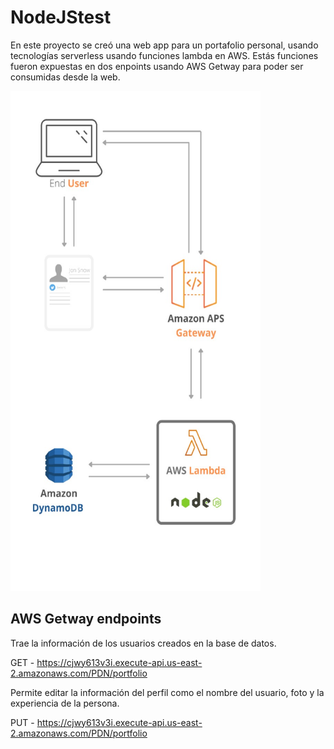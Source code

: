 # NodeJStest

En este proyecto se creó una web app para un portafolio personal, usando tecnologías serverless usando funciones lambda en AWS. Estás funciones fueron expuestas en dos enpoints usando AWS Getway para poder ser consumidas desde la web.



  <a>
    <img src="img/Arq.jpeg" alt="Logo" width="400" height="800">
  </a>

## AWS Getway endpoints

Trae la información de los usuarios creados en la base de datos.

GET - https://cjwy613v3i.execute-api.us-east-2.amazonaws.com/PDN/portfolio

Permite editar la información del perfil como el nombre del usuario, foto y la experiencia de la persona.

PUT - https://cjwy613v3i.execute-api.us-east-2.amazonaws.com/PDN/portfolio


